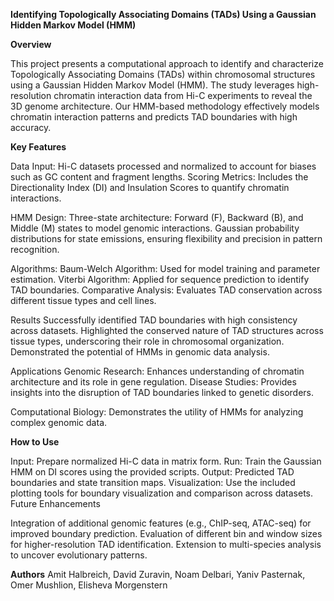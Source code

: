 **Identifying Topologically Associating Domains (TADs) Using a Gaussian Hidden Markov Model (HMM)**

**Overview**

This project presents a computational approach to identify and characterize Topologically Associating Domains (TADs) within chromosomal structures using a Gaussian Hidden Markov Model (HMM). The study leverages high-resolution chromatin interaction data from Hi-C experiments to reveal the 3D genome architecture. Our HMM-based methodology effectively models chromatin interaction patterns and predicts TAD boundaries with high accuracy.

**Key Features**

Data Input: Hi-C datasets processed and normalized to account for biases such as GC content and fragment lengths.
Scoring Metrics: Includes the Directionality Index (DI) and Insulation Scores to quantify chromatin interactions.

HMM Design:
Three-state architecture: Forward (F), Backward (B), and Middle (M) states to model genomic interactions.
Gaussian probability distributions for state emissions, ensuring flexibility and precision in pattern recognition.

Algorithms:
Baum-Welch Algorithm: Used for model training and parameter estimation.
Viterbi Algorithm: Applied for sequence prediction to identify TAD boundaries.
Comparative Analysis: Evaluates TAD conservation across different tissue types and cell lines.

Results
Successfully identified TAD boundaries with high consistency across datasets.
Highlighted the conserved nature of TAD structures across tissue types, underscoring their role in chromosomal organization.
Demonstrated the potential of HMMs in genomic data analysis.

Applications
Genomic Research: Enhances understanding of chromatin architecture and its role in gene regulation.
Disease Studies: Provides insights into the disruption of TAD boundaries linked to genetic disorders.

Computational Biology: Demonstrates the utility of HMMs for analyzing complex genomic data.

**How to Use**

Input: Prepare normalized Hi-C data in matrix form.
Run: Train the Gaussian HMM on DI scores using the provided scripts.
Output: Predicted TAD boundaries and state transition maps.
Visualization: Use the included plotting tools for boundary visualization and comparison across datasets.
Future Enhancements

Integration of additional genomic features (e.g., ChIP-seq, ATAC-seq) for improved boundary prediction.
Evaluation of different bin and window sizes for higher-resolution TAD identification.
Extension to multi-species analysis to uncover evolutionary patterns.

**Authors**
Amit Halbreich, David Zuravin, Noam Delbari, Yaniv Pasternak, Omer Mushlion, Elisheva Morgenstern

